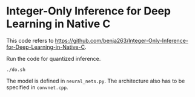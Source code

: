 # Integer-Only Inference for Deep Learning in Native C
This code refers to https://github.com/benja263/Integer-Only-Inference-for-Deep-Learning-in-Native-C.

Run the code for quantized inference.
```
./do.sh
```

The model is defined in `neural_nets.py`. The architecture also has to be specified in `convnet.cpp`.